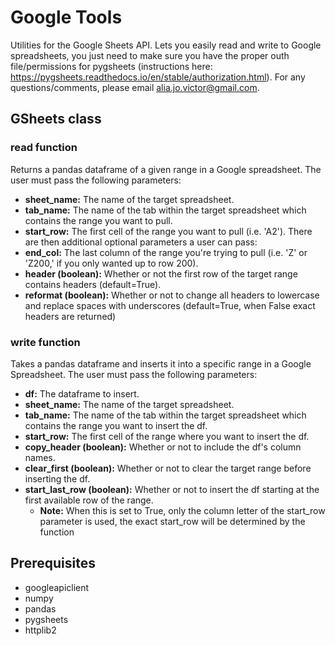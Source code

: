 # Google Tools

Utilities for the Google Sheets API. Lets you easily read and write to Google spreadsheets, you just need to make sure you have the proper outh file/permissions for pygsheets (instructions here: https://pygsheets.readthedocs.io/en/stable/authorization.html). For any questions/comments, please email alia.jo.victor@gmail.com.

## GSheets class

### read function

Returns a pandas dataframe of a given range in a Google spreadsheet. The user must pass the following parameters:
- <b>sheet_name:</b> The name of the target spreadsheet.
- <b>tab_name:</b> The name of the tab within the target spreadsheet which contains the range you want to pull.
- <b>start_row:</b> The first cell of the range you want to pull (i.e. 'A2').
There are then additional optional parameters a user can pass:
- <b>end_col:</b> The last column of the range you're trying to pull (i.e. 'Z' or 'Z200,' if you only wanted up to row 200).
- <b>header (boolean):</b> Whether or not the first row of the target range contains headers (default=True).
- <b>reformat (boolean):</b> Whether or not to change all headers to lowercase and replace spaces with underscores (default=True, when False exact headers are returned)

### write function

Takes a pandas dataframe and inserts it into a specific range in a Google Spreadsheet. The user must pass the following parameters:
- <b>df:</b> The dataframe to insert.
- <b>sheet_name:</b> The name of the target spreadsheet.
- <b>tab_name:</b> The name of the tab within the target spreadsheet which contains the range you want to insert the df.
- <b>start_row:</b> The first cell of the range where you want to insert the df.
- <b>copy_header (boolean):</b> Whether or not to include the df's column names.
- <b>clear_first (boolean):</b> Whether or not to clear the target range before inserting the df.
- <b>start_last_row (boolean):</b> Whether or not to insert the df starting at the first available row of the range.
	- <b>Note:</b> When this is set to True, only the column letter of the start_row parameter is used, the exact start_row will be determined by the function

## Prerequisites<br>
- googleapiclient
- numpy
- pandas
- pygsheets
- httplib2

